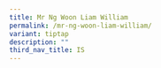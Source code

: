 ```yaml
---
title: Mr Ng Woon Liam William
permalink: /mr-ng-woon-liam-william/
variant: tiptap
description: ""
third_nav_title: IS
---
```


